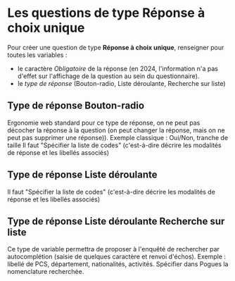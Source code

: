 # Les questions de type Réponse à choix unique


Pour créer une question de type **Réponse à choix unique**, renseigner pour toutes les variables :

- le caractère _Obligatoire_ de la réponse (en 2024, l'information n'a pas d'effet sur l'affichage de la question au sein du questionnaire).
- le _type de réponse_ (Bouton-radio, Liste déroulante, Recherche sur liste)
 

## Type de réponse Bouton-radio 
Ergonomie web standard pour ce type de réponse, on ne peut pas décocher la réponse à la question (on peut changer la réponse, mais on ne peut pas supprimer une réponse)). Exemple classique : Oui/Non, tranche de taille
Il faut "Spécifier la liste de codes" (c'est-à-dire décrire les modalités de réponse et les libellés associés)

## Type de réponse Liste déroulante 
Il faut "Spécifier la liste de codes" (c'est-à-dire décrire les modalités de réponse et les libellés associés)

## Type de réponse Liste déroulante Recherche sur liste
Ce type de variable permettra de proposer à l'enquêté de rechercher par autocomplétion (saisie de quelques caractère et renvoi d'échos). Exemple : libellé de PCS, département, nationalités, activités.
Spécifier dans Pogues la nomenclature recherchée.

